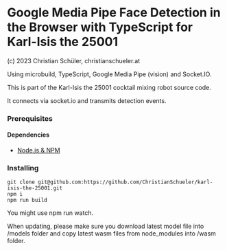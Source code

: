 # Google Media Pipe Face Detection in the Browser with TypeScript for Karl-Isis the 25001

(c) 2023 Christian Schüler, christianschueler.at

Using microbuild, TypeScript, Google Media Pipe (vision) and Socket.IO.

This is part of the Karl-Isis the 25001 cocktail mixing robot source code.

It connects via socket.io and transmits detection events.

### Prerequisites

#### Dependencies

*   [Node.js & NPM](https://www.npmjs.com/package/download)

### Installing

```
git clone git@github.com:https://github.com/ChristianSchueler/karl-isis-the-25001.git
npm i
npm run build
```
You might use npm run watch.

When updating, please make sure you download latest model file into /models folder and copy latest wasm files from node_modules into /wasm folder.